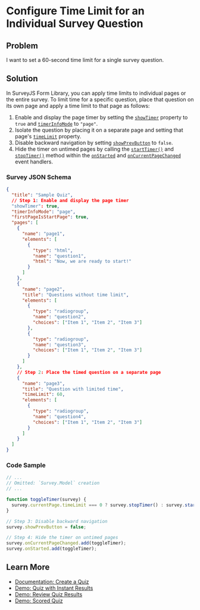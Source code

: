 # Configure Time Limit for an Individual Survey Question

## Problem

I want to set a 60-second time limit for a single survey question.

## Solution

In SurveyJS Form Library, you can apply time limits to individual pages or the entire survey. To limit time for a specific question, place that question on its own page and apply a time limit to that page as follows:

1. Enable and display the page timer by setting the [`showTimer`](https://surveyjs.io/form-library/documentation/api-reference/survey-data-model#showTimer) property to `true` and [`timerInfoMode`](https://surveyjs.io/form-library/documentation/api-reference/survey-data-model#timerInfoMode) to `"page"`.
2. Isolate the question by placing it on a separate page and setting that page's [`timeLimit`](https://surveyjs.io/form-library/documentation/api-reference/page-model#timeLimit) property.
3. Disable backward navigation by setting [`showPrevButton`](https://surveyjs.io/form-library/documentation/api-reference/survey-data-model#showPrevButton) to `false`.
4. Hide the timer on untimed pages by calling the [`startTimer()`](https://surveyjs.io/form-library/documentation/api-reference/survey-data-model#startTimer) and [`stopTimer()`](https://surveyjs.io/form-library/documentation/api-reference/survey-data-model#stopTimer) method within the [`onStarted`](https://surveyjs.io/form-library/documentation/api-reference/survey-data-model#onStarted) and [`onCurrentPageChanged`](https://surveyjs.io/form-library/documentation/api-reference/survey-data-model#onCurrentPageChanged) event handlers.

### Survey JSON Schema

```json
{
  "title": "Sample Quiz",
  // Step 1: Enable and display the page timer
  "showTimer": true,
  "timerInfoMode": "page",
  "firstPageIsStartPage": true,
  "pages": [
    {
      "name": "page1",
      "elements": [
        {
          "type": "html",
          "name": "question1",
          "html": "Now, we are ready to start!"
        }
      ]
    },
    {
      "name": "page2",
      "title": "Questions without time limit",
      "elements": [
        {
          "type": "radiogroup",
          "name": "question2",
          "choices": ["Item 1", "Item 2", "Item 3"]
        },
        {
          "type": "radiogroup",
          "name": "question3",
          "choices": ["Item 1", "Item 2", "Item 3"]
        }
      ]
    },
    // Step 2: Place the timed question on a separate page
    {
      "name": "page3",
      "title": "Question with limited time",
      "timeLimit": 60,
      "elements": [
        {
          "type": "radiogroup",
          "name": "question4",
          "choices": ["Item 1", "Item 2", "Item 3"]
        }
      ]
    }
  ]
}
```

### Code Sample

```js
// ...
// Omitted: `Survey.Model` creation
// ...

function toggleTimer(survey) {
  survey.currentPage.timeLimit === 0 ? survey.stopTimer() : survey.startTimer();
}

// Step 3: Disable backward navigation
survey.showPrevButton = false;

// Step 4: Hide the timer on untimed pages
survey.onCurrentPageChanged.add(toggleTimer);
survey.onStarted.add(toggleTimer);
```

## Learn More

- [Documentation: Create a Quiz](https://surveyjs.io/form-library/documentation/design-survey/create-a-quiz)
- [Demo: Quiz with Instant Results](https://surveyjs.io/form-library/examples/create-quiz-with-immediate-results/)
- [Demo: Review Quiz Results](https://surveyjs.io/form-library/examples/review-mode-for-quiz-results/)
- [Demo: Scored Quiz](https://surveyjs.io/form-library/examples/create-a-scored-quiz/)